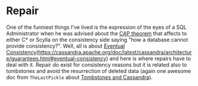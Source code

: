 # Repair
One of the funniest things I've lived is the expression of the eyes of a SQL Administrator when he was advised about the [CAP theorem](https://en.wikipedia.org/wiki/CAP_theorem) that affects to either C\* or Scylla on the consistency side saying "how a database cannot provide consistency?". Well, all is about [Eventual Consistency](https://www.scylladb.com/glossary/eventual-consistency/)(https://cassandra.apache.org/doc/latest/cassandra/architecture/guarantees.html#eventual-consistency) and here is where repairs have to deal with it.
Repair do exist for consistency reasons but it is related also to tombstones and avoid the resurrection of deleted data (again one awesome doc from `TheLastPickle` about [Tombstones and Cassandra](https://thelastpickle.com/blog/2016/07/27/about-deletes-and-tombstones.html)).
